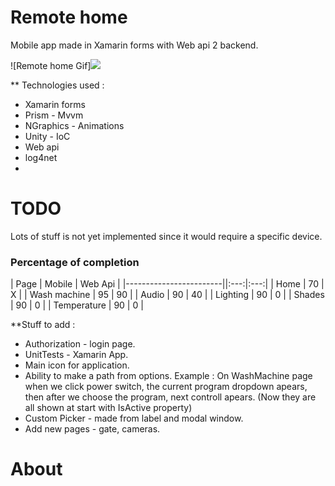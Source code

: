 # Remote home

Mobile app made in Xamarin forms with Web api 2 backend.

![Remote home Gif]<img src="http://i.imgur.com/gf35NVA.gif"/>


** Technologies used :
* Xamarin forms
* Prism - Mvvm 
* NGraphics - Animations
* Unity - IoC
* Web api
* log4net
* 

# TODO
Lots of stuff is not yet implemented since it would require a specific device.

### Percentage of completion

| Page                | Mobile    | Web Api |
|------------------------||:---:|:---:|
| Home  | 70 |  X  |
| Wash machine  | 95 |  90  |
| Audio  | 90 |  40  |
| Lighting  | 90 |  0  |
| Shades  | 90 |  0  |
| Temperature  | 90 |  0  |

**Stuff to add :
* Authorization - login page.
* UnitTests - Xamarin App.
* Main icon for application.
* Ability to make a path from options. 
			Example : On WashMachine page when we click power switch, the current program dropdown apears, then after we choose the program, next controll apears.
			(Now they are all shown at start with IsActive property)
* Custom Picker - made from label and modal window.
* Add new pages - gate, cameras.

# About
